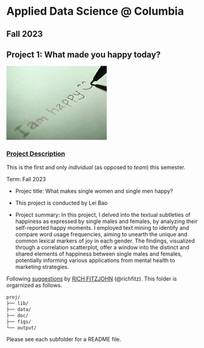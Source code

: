 # Applied Data Science @ Columbia
## Fall 2023
## Project 1: What made you happy today?

![image](figs/title.jpeg)

### [Project Description](doc/Proj1_desc.md)
This is the first and only *individual* (as opposed to *team*) this semester. 

Term: Fall 2023

+ Projec title: What makes single women and single men happy?
+ This project is conducted by Lei Bao

+ Project summary: In this project, I delved into the textual subtleties of happiness as expressed by single males and females, by analyzing their self-reported happy moments. I employed text mining to identify and compare word usage frequencies, aiming to unearth the unique and common lexical markers of joy in each gender. The findings, visualized through a correlation scatterplot, offer a window into the distinct and shared elements of happiness between single males and females, potentially informing various applications from mental health to marketing strategies.

Following [suggestions](http://nicercode.github.io/blog/2013-04-05-projects/) by [RICH FITZJOHN](http://nicercode.github.io/about/#Team) (@richfitz). This folder is orgarnized as follows.

```
proj/
├── lib/
├── data/
├── doc/
├── figs/
└── output/
```

Please see each subfolder for a README file.

